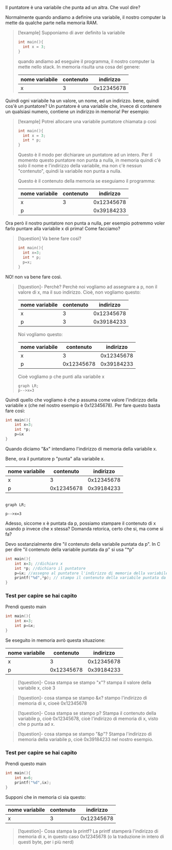 Il puntatore è una variabile che punta ad un altra.
Che vuol dire?

Normalmente quando andiamo a definire una variabile, il nostro computer la mette da qualche parte nella memoria RAM.

>[!example]
> Supponiamo di aver definito la variabile 
> ```C
> int main(){
> 	int x = 3;
> }
> ```
> quando andiamo ad eseguire il programma, il nostro computer la mette nello stack. In memoria risulta una cosa del genere:
>
> |nome variabile|contenuto|indirizzo|
> |---|---|---|
> |x|3|0x12345678

Quindi ogni variabile ha un valore, un nome, ed un indirizzo.
bene, quindi cos'è un puntatore?
Un puntatore è una variabile che, invece di contenere un qualsiasi numero, contiene un indirizzo in memoria! Per esempio:
>[!example]
>Potrei allocare una variabile puntatore chiamata p così
>```C
>int main(){
>	int x = 3;
>	int * p;
>}
>```
>Questo è il modo per dichiarare un puntatore ad un intero.
>Per il momento questo puntatore non punta a nulla, in memoria quindi c'è solo il nome e l'indirizzo della variabile, ma non c'è nessun "contenuto", quindi la variabile non punta a nulla.
>
>Questo è il contenuto della memoria se eseguiamo il programma:
>
> |nome variabile|contenuto|indirizzo|
> |---|---|---|
> |x|3|0x12345678
> |p||0x39184233

Ora però il nostro puntatore non punta a nulla, per esempio potremmo voler farlo puntare alla variabile x di prima! Come facciamo?

>[!question] Va bene fare così? 
>```C
>int main(){
>	int x=3;
>	int * p;
>	p=x;
>}
>```

NO! non va bene fare così.
>[!question]- Perchè?
>Perchè noi vogliamo ad assegnare a p, non il valore di x, ma il suo indirizzo. Cioè, non vogliamo questo:
>
> |nome variabile|contenuto|indirizzo|
> |---|---|---|
> |x|3|0x12345678
> |p|3|0x39184233
>Noi vogliamo questo:
>
>|nome variabile|contenuto|indirizzo|
> |---|---|---|
> |x|3|0x12345678
> |p|0x12345678|0x39184233
> Cioè vogliamo p che punti alla variabile x
> 
>```mermaid
>graph LR;
>p-->x=3
>``` 

Quindi quello che vogliamo è che p assuma come valore l'indirizzo della variabile x (che nel nostro esempio è 0x12345678).
Per fare questo basta fare così:

```C
int main(){
	int x=3;
	int *p;
	p=&x
}
```

Quando diciamo "&x" intendiamo l'indirizzo di memoria della variabile x.

Bene, ora il puntatore p "punta" alla variabile x.

|nome variabile|contenuto|indirizzo|
|---|---|---|
|x|3|0x12345678
|p|0x12345678|0x39184233

```mermaid

graph LR;

p-->x=3

```

Adesso, siccome x è puntata da p, possiamo stampare il contenuto di x usando p invece che x stessa? Domanda retorica, certo che si, ma come si fa?

Devo sostanzialmente dire  "il contenuto della variabile puntata da p".
In C per dire "il contenuto della variabile puntata da p" si usa "\*p"

```C
int main(){
	int x=3; //dichiaro x
	int *p; //dichiaro il puntatore
	p=&x; //assegno al puntatore l'indirizzo di memoria della variabile x
	printf("%d",*p); // stampo il contenuto della variabile puntata da p
}
```
### Test per capire se hai capito 
Prendi questo main

```C
int main(){
	int x=3;
	int p=&x;
}
```
Se eseguito in memoria avrò questa situazione:

|nome variabile|contenuto|indirizzo|
|---|---|---|
|x|3|0x12345678|
|p|0x12345678|0x39184233|

>[!question]- Cosa stampa se stampo "x"?
>stampa il valore della variabile x, cioè 3

>[!question]- cosa stampa se stampo &x?
>stampo l'indirizzo di memoria di x, cioeè 0x12345678

>[!question]- Cosa stampa se stampo p?
>Stampa il contenuto della variabile p, cioè 0x12345678, cioè l'indirizzo di memoria di x, visto che p punta ad x.

>[!question]- cosa stampa se stampo "&p"?
>Stampa l'indirizzo di memoria della variabile p, cioè 0x39184233 nel nostro esempio.


### Test per capire se hai capito 
Prendi questo main

```C
int main(){
	int x=6;
	printf("%d",&x);
}
```

Supponi che in memoria ci sia questo:

|nome variabile|contenuto|indirizzo|
 |---|---|---|
 |x|3|0x12345678

>[!question]- Cosa stampa la printf?
>La printf stamperà l'indirizzo di memoria di x, in questo caso 0x12345678 (o la traduzione in intero di questi byte, per i più nerd)

